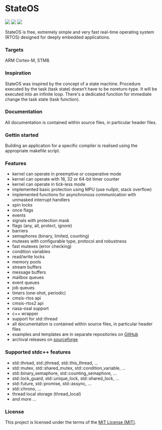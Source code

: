 # StateOS
  [![](https://img.shields.io/github/license/stateos/StateOS.svg?style=flat-square&logo)](https://opensource.org/licenses/MIT)
  [![](https://img.shields.io/github/release/stateos/StateOS.svg?style=flat-square&logo)](https://github.com/stateos/StateOS/releases)
  [![](https://github.com/stateos/StateOS/actions/workflows/test.yml/badge.svg)](https://github.com/stateos/StateOS/actions/workflows/test.yml)

StateOS is free, extremely simple and very fast real-time operating system (RTOS) designed for deeply embedded applications.

### Targets

ARM Cortex-M, STM8.

### Inspiration

StateOS was inspired by the concept of a state machine. Procedure executed by the task (task state) doesn't have to be noreturn-type. It will be executed into an infinite loop. There's a dedicated function for immediate change the task state (task function).

### Documentation

All documentation is contained within source files, in particular header files.

### Gettin started

Building an application for a specific compiler is realised using the appropriate makefile script.

### Features

- kernel can operate in preemptive or cooperative mode
- kernel can operate with 16, 32 or 64-bit timer counter
- kernel can operate in tick-less mode
- implemented basic protection using MPU (use nullptr, stack overflow)
- implemented functions for asynchronous communication with unmasked interrupt handlers
- spin locks
- once flags
- events
- signals with protection mask
- flags (any, all, protect, ignore)
- barriers
- semaphores (binary, limited, counting)
- mutexes with configurable type, protocol and robustness
- fast mutexes (error checking)
- condition variables
- read/write locks
- memory pools
- stream buffers
- message buffers
- mailbox queues
- event queues
- job queues
- timers (one-shot, periodic)
- cmsis-rtos api
- cmsis-rtos2 api
- nasa-osal support
- c++ wrapper
- support for std::thread
- all documentation is contained within source files, in particular header files
- examples and templates are in separate repositories on [GitHub](https://github.com/stateos)
- archival releases on [sourceforge](https://sourceforge.net/projects/stateos)

### Supported stdc++ features

- std::thread, std::jthread, std::this_thread, ...
- std::mutex, std::shared_mutex, std::condition_variable, ...
- std::binary_semaphore, std::counting_semaphore, ...
- std::lock_guard, std::unique_lock, std::shared_lock, ...
- std::future, std::promise, std::assync, ...
- std::chrono, ...
- thread local storage (thread_local)
- and more ...

### License

This project is licensed under the terms of the [MIT License (MIT)](https://opensource.org/licenses/MIT).
